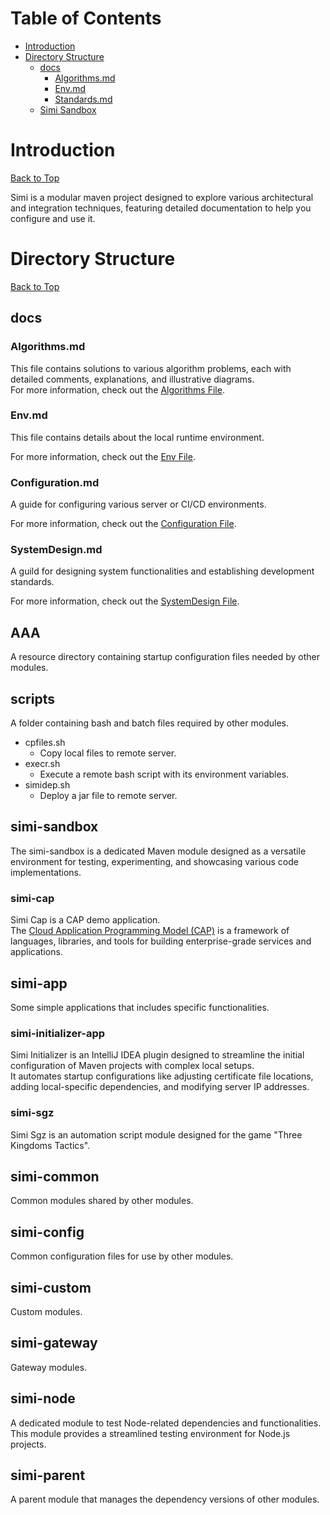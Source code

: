 # Table of Contents
- [Introduction](#introduction)
- [Directory Structure](#directory-structure)
  - [docs](#docs)
    - [Algorithms.md](#algorithmsmd)
    - [Env.md](#envmd)
    - [Standards.md](#standardsmd)
  - [Simi Sandbox](#simi-sandbox)
# Introduction
[Back to Top](#table-of-contents) 

Simi is a modular maven project designed to explore various architectural and integration techniques, featuring detailed documentation to help you configure and use it.
# Directory Structure
[Back to Top](#table-of-contents)
## docs
### Algorithms.md
This file contains solutions to various algorithm problems, each with detailed comments, explanations, and illustrative diagrams.  
For more information, check out the [Algorithms File](docs/Algorithms.md).

### Env.md
This file contains details about the local runtime environment.

For more information, check out the [Env File](docs/Env.md).

### Configuration.md
A guide for configuring various server or CI/CD environments.

For more information, check out the [Configuration File](docs/Configuration.md).
### SystemDesign.md
A guild for designing system functionalities and establishing development standards.

For more information, check out the [SystemDesign File](docs/SystemDesign.md).
## AAA 
A resource directory containing startup configuration files needed by other modules.

## scripts
A folder containing bash and batch files required by other modules.
* cpfiles.sh
  - Copy local files to remote server.
* execr.sh
  - Execute a remote bash script with its environment variables.
* simidep.sh 
  - Deploy a jar file to remote server.

## simi-sandbox
The simi-sandbox is a dedicated Maven module designed as a versatile environment for testing, experimenting, and showcasing various code implementations.

### simi-cap  
Simi Cap is a CAP demo application.  
The [Cloud Application Programming Model (CAP)](https://cap.cloud.sap/docs/java/getting-started) is a framework of languages, libraries, and tools for building enterprise-grade services and applications.

## simi-app
Some simple applications that includes specific functionalities.

### simi-initializer-app  
Simi Initializer is an IntelliJ IDEA plugin designed to streamline the initial configuration of Maven projects with complex local setups.  
It automates startup configurations like adjusting certificate file locations, adding local-specific dependencies, and modifying server IP addresses.

### simi-sgz  
Simi Sgz is an automation script module designed for the game "Three Kingdoms Tactics".

## simi-common
Common modules shared by other modules.

## simi-config
Common configuration files for use by other modules.

## simi-custom
Custom modules.

## simi-gateway
Gateway modules.

## simi-node
A dedicated module to test Node-related dependencies and functionalities. This module provides a streamlined testing environment for Node.js projects.

## simi-parent
A parent module that manages the dependency versions of other modules.